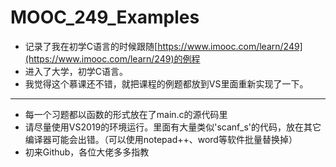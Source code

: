 # MOOC_249_Examples
* 记录了我在初学C语言的时候跟随[https://www.imooc.com/learn/249](https://www.imooc.com/learn/249)的例程
* 进入了大学，初学C语言。
* 我觉得这个慕课还不错，就把课程的例题都放到VS里面重新实现了一下。
---
+ 每一个习题都以函数的形式放在了main.c的源代码里
+ 请尽量使用VS2019的环境运行。里面有大量类似'scanf_s'的代码，放在其它编译器可能会出错。（可以使用notepad++、word等软件批量替换掉）
+ 初来Github，各位大佬多多指教
